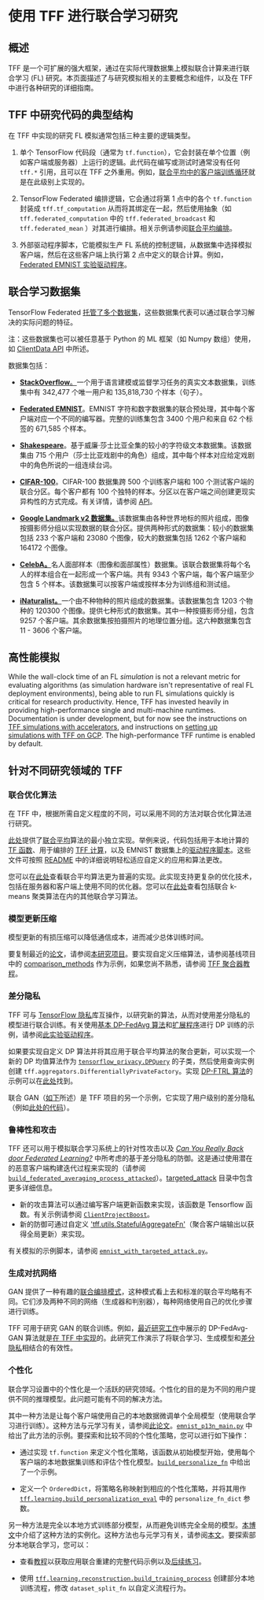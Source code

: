 # 使用 TFF 进行联合学习研究

<!-- Note that some section headings are used as deep links into the document.
     If you update those section headings, please make sure you also update
     any links to the section. -->

## 概述

TFF 是一个可扩展的强大框架，通过在实际代理数据集上模拟联合计算来进行联合学习 (FL) 研究。本页面描述了与研究模拟相关的主要概念和组件，以及在 TFF 中进行各种研究的详细指南。

## TFF 中研究代码的典型结构

在 TFF 中实现的研究 FL 模拟通常包括三种主要的逻辑类型。

1. 单个 TensorFlow 代码段（通常为 `tf.function`），它会封装在单个位置（例如客户端或服务器）上运行的逻辑。此代码在编写或测试时通常没有任何 `tff.*` 引用，且可以在 TFF 之外重用。例如，[联合平均中的客户端训练循环](https://github.com/tensorflow/federated/blob/main/tensorflow_federated/examples/simple_fedavg/simple_fedavg_tf.py#L184-L222)就是在此级别上实现的。

2. TensorFlow Federated 编排逻辑，它会通过将第 1 点中的各个 `tf.function` 封装成 `tff.tf_computation` 从而将其绑定在一起，然后使用抽象（如 `tff.federated_computation` 中的 `tff.federated_broadcast` 和 `tff.federated_mean` ）对其进行编排。相关示例请参阅[联合平均编排](https://github.com/tensorflow/federated/blob/main/tensorflow_federated/examples/simple_fedavg/simple_fedavg_tff.py#L112-L140)。

3. 外部驱动程序脚本，它能模拟生产 FL 系统的控制逻辑，从数据集中选择模拟客户端，然后在这些客户端上执行第 2 点中定义的联合计算。例如，[Federated EMNIST 实验驱动程序](https://github.com/tensorflow/federated/blob/main/tensorflow_federated/examples/simple_fedavg/emnist_fedavg_main.py)。

## 联合学习数据集

TensorFlow Federated [托管了多个数据集](https://www.tensorflow.org/federated/api_docs/python/tff/simulation/datasets)，这些数据集代表可以通过联合学习解决的实际问题的特征。

注：这些数据集也可以被任意基于 Python 的 ML 框架（如 Numpy 数组）使用，如 [ClientData API](https://www.tensorflow.org/federated/api_docs/python/tff/simulation/ClientData) 中所述。

数据集包括：

- [**StackOverflow**。](https://www.tensorflow.org/federated/api_docs/python/tff/simulation/datasets/stackoverflow/load_data)一个用于语言建模或监督学习任务的真实文本数据集，训练集中有 342,477 个唯一用户和 135,818,730 个样本（句子）。

- [**Federated EMNIST**](https://www.tensorflow.org/federated/api_docs/python/tff/simulation/datasets/emnist/load_data)。EMNIST 字符和数字数据集的联合预处理，其中每个客户端对应一个不同的编写器。完整的训练集包含 3400 个用户和来自 62 个标签的 671,585 个样本。

- [**Shakespeare**](https://www.tensorflow.org/federated/api_docs/python/tff/simulation/datasets/shakespeare/load_data)。基于威廉·莎士比亚全集的较小的字符级文本数据集。该数据集由 715 个用户（莎士比亚戏剧中的角色）组成，其中每个样本对应给定戏剧中的角色所说的一组连续台词。

- [**CIFAR-100**](https://www.tensorflow.org/federated/api_docs/python/tff/simulation/datasets/cifar100/load_data)。CIFAR-100 数据集跨 500 个训练客户端和 100 个测试客户端的联合分区。每个客户都有 100 个独特的样本。分区以在客户端之间创建更现实异构性的方式完成。有关详情，请参阅 [API](https://www.tensorflow.org/federated/api_docs/python/tff/simulation/datasets/cifar100/load_data)。

- [**Google Landmark v2 数据集。**](https://www.tensorflow.org/federated/api_docs/python/tff/simulation/datasets/gldv2/load_data)该数据集由各种世界地标的照片组成，图像按摄影师分组以实现数据的联合分区。提供两种形式的数据集：较小的数据集包括 233 个客户端和 23080 个图像，较大的数据集包括 1262 个客户端和 164172 个图像。

- [**CelebA。**](https://www.tensorflow.org/federated/api_docs/python/tff/simulation/datasets/celeba/load_data)名人面部样本（图像和面部属性）数据集。该联合数据集将每个名人的样本组合在一起形成一个客户端。共有 9343 个客户端，每个客户端至少包含 5 个样本。该数据集可以按客户端或按样本分为训练组和测试组。

- [**iNaturalist。**](https://www.tensorflow.org/federated/api_docs/python/tff/simulation/datasets/inaturalist/load_data)一个由不种物种的照片组成的数据集。该数据集包含 1203 个物种的 120300 个图像。提供七种形式的数据集。其中一种按摄影师分组，包含 9257 个客户端。其余数据集按拍摄照片的地理位置分组。这六种数据集包含 11 - 3606 个客户端。

## 高性能模拟

While the wall-clock time of an FL *simulation* is not a relevant metric for evaluating algorithms (as simulation hardware isn't representative of real FL deployment environments), being able to run FL simulations quickly is critical for research productivity. Hence, TFF has invested heavily in providing high-performance single and multi-machine runtimes. Documentation is under development, but for now see the instructions on [TFF simulations with accelerators](https://www.tensorflow.org/federated/tutorials/simulations_with_accelerators), and instructions on [setting up simulations with TFF on GCP](https://www.tensorflow.org/federated/gcp_setup). The high-performance TFF runtime is enabled by default.

## 针对不同研究领域的 TFF

### 联合优化算法

在 TFF 中，根据所需自定义程度的不同，可以采用不同的方法对联合优化算法进行研究。

[此处](https://arxiv.org/abs/1602.05629)提供了[联合平均](https://github.com/tensorflow/federated/blob/main/tensorflow_federated/examples/simple_fedavg)算法的最小独立实现。举例来说，代码包括用于本地计算的 [TF 函数](https://github.com/tensorflow/federated/blob/main/tensorflow_federated/examples/simple_fedavg/simple_fedavg_tf.py)、用于编排的 [TFF 计算](https://github.com/tensorflow/federated/blob/main/tensorflow_federated/examples/simple_fedavg/simple_fedavg_tff.py)，以及 EMNIST 数据集上的[驱动程序脚本](https://github.com/tensorflow/federated/blob/main/tensorflow_federated/examples/simple_fedavg/emnist_fedavg_main.py)。这些文件可按照 [README](https://github.com/tensorflow/federated/blob/main/tensorflow_federated/examples/simple_fedavg/README.md) 中的详细说明轻松适应自定义的应用和算法更改。

您可以在[此处](https://github.com/tensorflow/federated/blob/main/tensorflow_federated/python/learning/algorithms/fed_avg.py)查看联合平均算法更为普遍的实现。此实现支持更复杂的优化技术，包括在服务器和客户端上使用不同的优化器。您可以在[此处](https://github.com/tensorflow/federated/blob/main/tensorflow_federated/python/learning/algorithms/)查看包括联合 k-means 聚类算法在内的其他联合学习算法。

### 模型更新压缩

模型更新的有损压缩可以降低通信成本，进而减少总体训练时间。

要复制最近的[论文](https://arxiv.org/abs/2201.02664)，请参阅[本研究项目](https://github.com/google-research/federated/tree/master/compressed_communication)。要实现自定义压缩算法，请参阅基线项目中的 [comparison_methods](https://github.com/google-research/federated/tree/master/compressed_communication/aggregators/comparison_methods) 作为示例，如果您尚不熟悉，请参阅 [TFF 聚合器教程](https://www.tensorflow.org/federated/tutorials/custom_aggregators)。

### 差分隐私

TFF 可与 [TensorFlow 隐私](https://github.com/tensorflow/privacy)库互操作，以研究新的算法，从而对使用差分隐私的模型进行联合训练。有关使用[基本 DP-FedAvg 算法](https://arxiv.org/abs/1710.06963)和[扩展程序](https://arxiv.org/abs/1812.06210)进行 DP 训练的示例，请参阅[此实验驱动程序](https://github.com/tensorflow/federated/blob/master/tensorflow_federated/python/research/differential_privacy/stackoverflow/run_federated.py)。

如果要实现自定义 DP 算法并将其应用于联合平均算法的聚合更新，可以实现一个新的 DP 均值算法作为 [`tensorflow_privacy.DPQuery`](https://github.com/tensorflow/privacy/blob/master/tensorflow_privacy/privacy/dp_query/dp_query.py#L54) 的子类，然后使用查询实例创建 `tff.aggregators.DifferentiallyPrivateFactory`。实现 [DP-FTRL 算法](https://arxiv.org/abs/2103.00039)的示例可以在[此处](https://github.com/google-research/federated/blob/master/dp_ftrl/dp_fedavg.py)找到。

联合 GAN（[如下](#generative_adversarial_networks)所述）是 TFF 项目的另一个示例，它实现了用户级别的差分隐私（例如[此处的代码](https://github.com/tensorflow/federated/blob/master/tensorflow_federated/python/research/gans/tff_gans.py#L293)）。

### 鲁棒性和攻击

TFF 还可以用于模拟联合学习系统上的针对性攻击以及 *[Can You Really Back door Federated Learning?](https://arxiv.org/abs/1911.07963)* 中所考虑的基于差分隐私的防御。这是通过使用潜在的恶意客户端构建迭代过程来实现的（请参阅 [`build_federated_averaging_process_attacked`](https://github.com/tensorflow/federated/blob/6477a3dba6e7d852191bfd733f651fad84b82eab/tensorflow_federated/python/research/targeted_attack/attacked_fedavg.py#L412)）。[targeted_attack](https://github.com/tensorflow/federated/tree/6477a3dba6e7d852191bfd733f651fad84b82eab/tensorflow_federated/python/research/targeted_attack) 目录中包含更多详细信息。

- 新的攻击算法可以通过编写客户端更新函数来实现，该函数是 Tensorflow 函数。有关示例请参阅 [`ClientProjectBoost`](https://github.com/tensorflow/federated/blob/6477a3dba6e7d852191bfd733f651fad84b82eab/federated_research/targeted_attack/attacked_fedavg.py#L460)。
- 新的防御可通过自定义 ['tff.utils.StatefulAggregateFn'](https://github.com/tensorflow/federated/blob/6477a3dba6e7d852191bfd733f651fad84b82eab/tensorflow_federated/python/core/utils/computation_utils.py#L103)（聚合客户端输出以获得全局更新）来实现。

有关模拟的示例脚本，请参阅 [`emnist_with_targeted_attack.py`](https://github.com/tensorflow/federated/blob/6477a3dba6e7d852191bfd733f651fad84b82eab/tensorflow_federated/python/research/targeted_attack/emnist_with_targeted_attack.py)。

### 生成对抗网络

GAN 提供了一种有趣的[联合编排模式](https://github.com/tensorflow/federated/blob/master/tensorflow_federated/python/research/gans/tff_gans.py#L266-L316)，这种模式看上去和标准的联合平均略有不同。它们涉及两种不同的网络（生成器和判别器），每种网络使用自己的优化步骤进行训练。

TFF 可用于研究 GAN 的联合训练。例如，[最近研究工作](https://arxiv.org/abs/1911.06679)中展示的 DP-FedAvg-GAN 算法就是[在 TFF 中实现](https://github.com/tensorflow/federated/tree/main/federated_research/gans)的。此研究工作演示了将联合学习、生成模型和[差分隐私](#differential_privacy)相结合的有效性。

### 个性化

联合学习设置中的个性化是一个活跃的研究领域。个性化的目的是为不同的用户提供不同的推理模型。此问题可能有不同的解决方法。

其中一种方法是让每个客户端使用自己的本地数据微调单个全局模型（使用联合学习进行训练）。这种方法与元学习有关，请参阅[此论文](https://arxiv.org/abs/1909.12488)。[`emnist_p13n_main.py`](https://github.com/tensorflow/federated/blob/main/tensorflow_federated/examples/personalization/emnist_p13n_main.py) 中给出了此方法的示例。要探索和比较不同的个性化策略，您可以进行如下操作：

- 通过实现 `tf.function` 来定义个性化策略，该函数从初始模型开始，使用每个客户端的本地数据集训练和评估个性化模型。[`build_personalize_fn`](https://github.com/tensorflow/federated/blob/main/tensorflow_federated/examples/personalization/p13n_utils.py) 中给出了一个示例。

- 定义一个 `OrderedDict`，将策略名称映射到相应的个性化策略，并将其用作 [`tff.learning.build_personalization_eval`](https://www.tensorflow.org/federated/api_docs/python/tff/learning/build_personalization_eval) 中的 `personalize_fn_dict` 参数。

另一种方法是完全以本地方式训练部分模型，从而避免训练完全全局的模型。[本博文](https://ai.googleblog.com/2021/12/a-scalable-approach-for-partially-local.html)中介绍了这种方法的实例化。这种方法也与元学习有关，请参阅[本文](https://arxiv.org/abs/2102.03448)。要探索部分本地联合学习，您可以：

- 查看[教程](https://www.tensorflow.org/federated/tutorials/federated_reconstruction_for_matrix_factorization)以获取应用联合重建的完整代码示例以及[后续练习](https://www.tensorflow.org/federated/tutorials/federated_reconstruction_for_matrix_factorization#further_explorations)。

- 使用  [`tff.learning.reconstruction.build_training_process`](https://www.tensorflow.org/federated/api_docs/python/tff/learning/reconstruction/build_training_process) 创建部分本地训练流程，修改 `dataset_split_fn` 以自定义流程行为。
